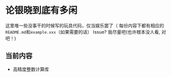 # 论银晓到底有多闲
这里堆一些没事干的时候写的玩具代码，仅当娱乐罢了（
每份内容下都有相应的`README.md`和`example.xxx`（如果需要的话）
Issue? 我尽量吧(也许根本没人看, 对吧！)
## 当前内容
- 高精度整数计算库
